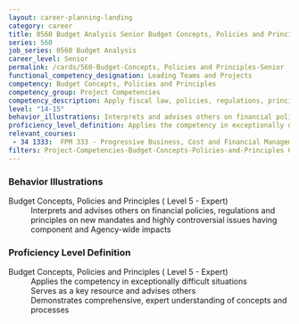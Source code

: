 ```yaml
---
layout: career-planning-landing
category: career
title: 0560 Budget Analysis Senior Budget Concepts, Policies and Principles
series: 560
job_series: 0560 Budget Analysis
career_level: Senior
permalink: /cards/560-Budget-Concepts, Policies and Principles-Senior
functional_competency_designation: Leading Teams and Projects
competency: Budget Concepts, Policies and Principles
competency_group: Project Competencies
competency_description: Apply fiscal law, policies, regulations, principles, standards and procedures to financial management activities
level: "14-15"
behavior_illustrations: Interprets and advises others on financial policies, regulations and principles on new mandates and highly controversial issues having component and Agency-wide impacts
proficiency_level_definition: Applies the competency in exceptionally difficult situations ? Serves as a key resource and advises others ? Demonstrates comprehensive, expert understanding of concepts and processes
relevant_courses: 
 - 34 1333:  FPM 333 - Progressive Business, Cost and Financial Management, Learning Tree, <a href="https://www.learningtree.com/courses/1333/fac-p-pm-certification-earned-value-management-certification-training/">https://www.learningtree.com/courses/1333/fac-p-pm-certification-earned-value-management-certification-training/</a>
filters: Project-Competencies-Budget-Concepts-Policies-and-Principles GS-14-15 series-0560
---
```


<div class="desktop:grid-col-6 margin-y-205">
  <div class="border-top-05 bg-white padding-2 shadow-5 height-full members-hover border-1px border-gray-30 border-top-orange radius-lg">
    <h3>Behavior Illustrations</h3>
    <dl class="text-base"><dt>Budget Concepts, Policies and Principles ( Level 5 - Expert)</dt><dd>Interprets and advises others on financial policies, regulations and principles on new mandates and highly controversial issues having component and Agency-wide impacts</dd></dl>
  </div>
</div>
<div class="desktop:grid-col-6 margin-y-205">
  <div class="border-top-05 bg-white padding-2 shadow-5 height-full members-hover border-1px border-gray-30 border-top-orange radius-lg">
    <h3>Proficiency Level Definition</h3>
    <dl class="text-base"><dt>Budget Concepts, Policies and Principles ( Level 5 - Expert)</dt><dd>Applies the competency in exceptionally difficult situations </dd><dd> Serves as a key resource and advises others </dd><dd> Demonstrates comprehensive, expert understanding of concepts and processes</dd></dl>
  </div>
</div>